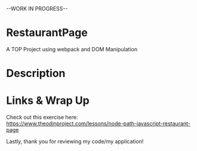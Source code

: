 --WORK IN PROGRESS--

# RestaurantPage
A TOP Project using webpack and DOM Manipulation

# Description

# Links & Wrap Up
Check out this exercise here: https://www.theodinproject.com/lessons/node-path-javascript-restaurant-page

Lastly, thank you for reviewing my code/my application!

